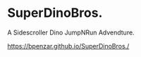 # SuperDinoBros.

A Sidescroller Dino JumpNRun Advendture.

https://bpenzar.github.io/SuperDinoBros./

